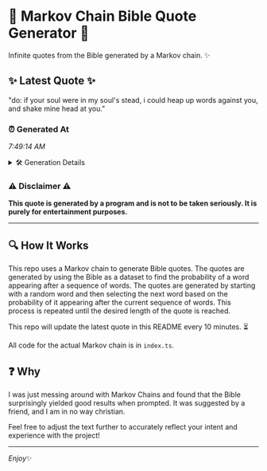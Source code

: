 # 📖 Markov Chain Bible Quote Generator 📖

Infinite quotes from the Bible generated by a Markov chain. ✨

## ✨ Latest Quote ✨
"do: if your soul were in my soul's stead, i could heap up words against you, and shake mine head at you."

### ⏰ Generated At
*7:49:14 AM*

<details>
    <summary>🛠️ Generation Details</summary>
    <p>
        <strong>🌱 Seed:</strong> do:<br>
        <strong>🔄 Iterations:</strong> 21<br>
        <strong>📜 Context History:</strong><br>[ do: ]: if<br>[ do:, if ]: your<br>[ do:, if, your ]: soul<br>[ do:, if, your, soul ]: were<br>[ do:, if, your, soul, were ]: in<br>[ do:, if, your, soul, were, in ]: my<br>[ if, your, soul, were, in, my ]: soul's<br>[ your, soul, were, in, my, soul's ]: stead,<br>[ soul, were, in, my, soul's, stead, ]: i<br>[ were, in, my, soul's, stead,, i ]: could<br>[ in, my, soul's, stead,, i, could ]: heap<br>[ my, soul's, stead,, i, could, heap ]: up<br>[ soul's, stead,, i, could, heap, up ]: words<br>[ stead,, i, could, heap, up, words ]: against<br>[ i, could, heap, up, words, against ]: you,<br>[ could, heap, up, words, against, you, ]: and<br>[ heap, up, words, against, you,, and ]: shake<br>[ up, words, against, you,, and, shake ]: mine<br>[ words, against, you,, and, shake, mine ]: head<br>[ against, you,, and, shake, mine, head ]: at<br>[ you,, and, shake, mine, head, at ]: you.<br>
    </p>
</details>

### ⚠️ Disclaimer ⚠️
**This quote is generated by a program and is not to be taken seriously. It is purely for entertainment purposes.**

---

## 🔍 How It Works

This repo uses a Markov chain to generate Bible quotes. The quotes are generated by using the Bible as a dataset to find the probability of a word appearing after a sequence of words. The quotes are generated by starting with a random word and then selecting the next word based on the probability of it appearing after the current sequence of words. This process is repeated until the desired length of the quote is reached.

This repo will update the latest quote in this README every 10 minutes. ⏳

All code for the actual Markov chain is in `index.ts`.

## ❓ Why

I was just messing around with Markov Chains and found that the Bible surprisingly yielded good results when prompted. 
It was suggested by a friend, and I am in no way christian.

Feel free to adjust the text further to accurately reflect your intent and experience with the project!

---

*Enjoy*✨
